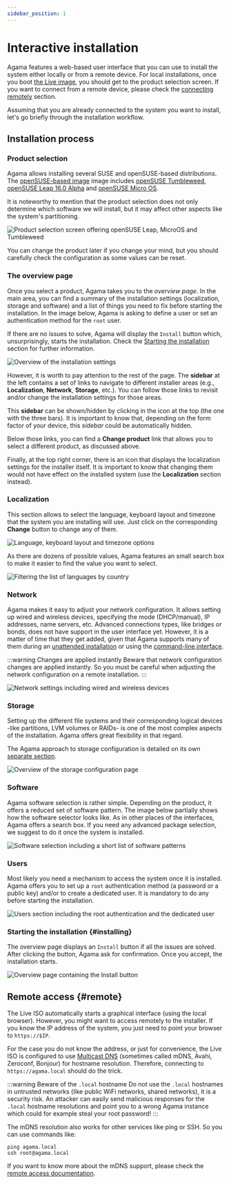 ```yaml
---
sidebar_position: 1
---
```


# Interactive installation

Agama features a web-based user interface that you can use to install the system either locally or
from a remote device. For local installations, once you boot [the Live image](/download), you
should get to the product selection screen. If you want to connect from a remote device, please
check the [connecting remotely](#remote) section.

Assuming that you are already connected to the system you want to install, let's go briefly through
the installation workflow.

## Installation process

### Product selection

Agama allows installing several SUSE and openSUSE-based distributions. The [openSUSE-based
image](/download) image includes [openSUSE Tumbleweed](https://www.opensuse.org/#Tumbleweed),
[openSUSE Leap 16.0 Alpha](https://www.opensuse.org/#Leap) and [openSUSE Micro
OS](https://get.opensuse.org/microos/).

It is noteworthy to mention that the product selection does not only determine which software we
will install, but it may affect other aspects like the system's partitioning.

![Product selection screen offering openSUSE Leap, MicroOS and
Tumbleweed](/img/user/product-selection.png)

You can change the product later if you change your mind, but you should carefully check the
configuration as some values can be reset.

### The overview page

Once you select a product, Agama takes you to the _overview page_. In the main area, you can find a
summary of the installation settings (localization, storage and software) and a list of things you
need to fix before starting the installation. In the image below, Agama is asking to define a user
or set an authentication method for the `root` user.

If there are no issues to solve, Agama will display the `Install` button which, unsurprisingly,
starts the installation. Check the [Starting the installation](#installing) section for further
information.

![Overview of the installation settings](/img/user/overview.png)

However, it is worth to pay attention to the rest of the page. The **sidebar** at the left contains a
set of links to navigate to different installer areas (e.g., **Localization**, **Network**,
**Storage**, etc.). You can follow those links to revisit and/or change the installation settings
for those areas.

This **sidebar** can be shown/hidden by clicking in the icon at the top (the one with the three
bars). It is important to know that, depending on the form factor of your device, this _sidebar_
could be automatically hidden.

Below those links, you can find a **Change product** link that allows you to select a different
product, as discussed above.

Finally, at the top right corner, there is an icon that displays the localization settings for the
installer itself. It is important to know that changing them would not have effect on the installed
system (use the **Localization** section instead).

### Localization

This section allows to select the language, keyboard layout and timezone that the system you are
installing will use. Just click on the corresponding **Change** button to change any of them.

![Language, keyboard layout and timezone options](/img/user/localization.png)

As there are dozens of possible values, Agama features an small search box to make it easier to find
the value you want to select.

![Filtering the list of languages by country](/img/user/select-language.png)

### Network

Agama makes it easy to adjust your network configuration. It allows setting up wired and wireless
devices, specifying the mode (DHCP/manual), IP addresses, name servers, etc. Advanced
connections types, like bridges or bonds, does not have support in the user interface yet. However,
it is a matter of time that they get added, given that Agama supports many of them during an
[unattended installation](../unattended/index.md) or using the [command-line interface](../cli.md).

:::warning Changes are applied instantly
Beware that network configuration changes are applied instantly. So you must be careful when
adjusting the network configuration on a remote installation.
:::

![Network settings including wired and wireless devices](/img/user/network.png)

### Storage

Setting up the different file systems and their corresponding logical devices -like partitions,
LVM volumes or RAIDs- is one of the most complex aspects of the installation. Agama offers
great flexibility in that regard.

The Agama approach to storage configuration is detailed on its own [separate section](./storage.md).

![Overview of the storage configuration page](/img/storage.png)

### Software

Agama software selection is rather simple. Depending on the product, it offers a reduced set of
software pattern. The image below partially shows how the software selector looks like. As in other
places of the interfaces, Agama offers a search box. If you need any advanced package selection, we
suggest to do it once the system is installed.

![Software selection including a short list of software patterns](/img/user/software.png)

### Users

Most likely you need a mechanism to access the system once it is installed. Agama offers you to set
up a `root` authentication method (a password or a public key) and/or to create a dedicated user. It
is mandatory to do any before starting the installation.

![Users section including the root authentication and the dedicated user](/img/user/users.png)

### Starting the installation {#installing}

The overview page displays an `Install` button if all the issues are solved. After clicking the
button, Agama ask for confirmation. Once you accept, the installation starts.

![Overview page containing the `Install` button](/img/user/install-button.png)

## Remote access {#remote}

The Live ISO automatically starts a graphical interface (using the local browser). However, you
might want to access remotely to the installer. If you know the IP address of the system, you just
need to point your browser to `https://$IP`.

For the case you do not know the address, or just for convenience, the Live ISO is configured to use
[Multicast DNS](https://en.wikipedia.org/wiki/Multicast_DNS) (sometimes called mDNS, Avahi,
Zeroconf, Bonjour) for hostname resolution. Therefore, connecting to `https://agama.local` should do
the trick.

:::warning Beware of the `.local` hostname
Do not use the `.local` hostnames in untrusted networks (like public WiFi networks, shared
networks), it is a security risk. An attacker can easily send malicious responses for the `.local`
hostname resolutions and point you to a wrong Agama instance which could for example steal your root
password!
:::

The mDNS resolution also works for other services like ping or SSH. So you can use commands like:

```shell
ping agama.local
ssh root@agama.local
```

If you want to know more about the mDNS support, please check the [remote access
documentation](../remote.md).
